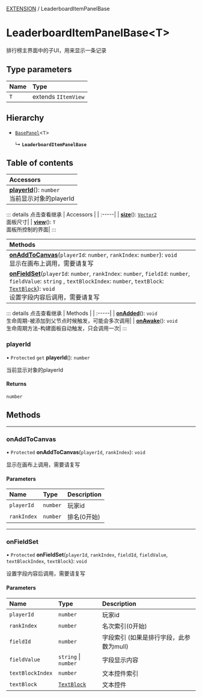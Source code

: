 [EXTENSION](../groups/Extension.EXTENSION.md) / LeaderboardItemPanelBase

# LeaderboardItemPanelBase<T\> <Badge type="tip" text="Class" /> <Score text="LeaderboardItemPanelBase<T\>" />

排行榜主界面中的子UI，用来显示一条记录

## Type parameters

| Name | Type |
| :------ | :------ |
| `T` | extends `IItemView` |

## Hierarchy

- [`BasePanel`](mwext.BasePanel.md)<`T`\>

  ↳ **`LeaderboardItemPanelBase`**

## Table of contents

| Accessors |
| :-----|
| **[playerId](mwext.LeaderboardItemPanelBase.md#playerid)**(): `number` <br> 当前显示对象的playerId|


::: details 点击查看继承
| Accessors |
| :-----|
| **[size](mwext.BasePanel.md#size)**(): [`Vector2`](mw.Vector2.md) <br> 面板尺寸|
| **[view](mwext.BasePanel.md#view)**(): `T` <br> 面板所控制的界面|
:::


| Methods |
| :-----|
| **[onAddToCanvas](mwext.LeaderboardItemPanelBase.md#onaddtocanvas)**(`playerId`: `number`, `rankIndex`: `number`): `void` <br> 显示在画布上调用，需要请复写|
| **[onFieldSet](mwext.LeaderboardItemPanelBase.md#onfieldset)**(`playerId`: `number`, `rankIndex`: `number`, `fieldId`: `number`, `fieldValue`: `string` \, `textBlockIndex`: `number`, `textBlock`: [`TextBlock`](mw.TextBlock.md)): `void` <br> 设置字段内容后调用，需要请复写|


::: details 点击查看继承
| Methods |
| :-----|
| **[onAdded](mwext.BasePanel.md#onadded)**(): `void` <br> 生命周期-被添加到父节点时候触发，可能会多次调用|
| **[onAwake](mwext.BasePanel.md#onawake)**(): `void` <br> 生命周期方法-构建面板自动触发，只会调用一次|
:::


### playerId <Score text="playerId" /> 

• `Protected` `get` **playerId**(): `number` <Badge type="tip" text="client" />

当前显示对象的playerId


#### Returns

`number`


## Methods
___

### onAddToCanvas <Score text="onAddToCanvas" /> 

• `Protected` **onAddToCanvas**(`playerId`, `rankIndex`): `void` <Badge type="tip" text="client" />

显示在画布上调用，需要请复写


#### Parameters

| Name | Type | Description |
| :------ | :------ | :------ |
| `playerId` | `number` |  玩家id |
| `rankIndex` | `number` |  排名(0开始) |


___

### onFieldSet <Score text="onFieldSet" /> 

• `Protected` **onFieldSet**(`playerId`, `rankIndex`, `fieldId`, `fieldValue`, `textBlockIndex`, `textBlock`): `void` <Badge type="tip" text="client" />

设置字段内容后调用，需要请复写


#### Parameters

| Name | Type | Description |
| :------ | :------ | :------ |
| `playerId` | `number` |  玩家id |
| `rankIndex` | `number` |  名次索引(0开始) |
| `fieldId` | `number` |  字段索引 (如果是排行字段，此参数为mull) |
| `fieldValue` | `string` \| `number` |  字段显示内容 |
| `textBlockIndex` | `number` |  文本控件索引 |
| `textBlock` | [`TextBlock`](mw.TextBlock.md) |  文本控件 |

